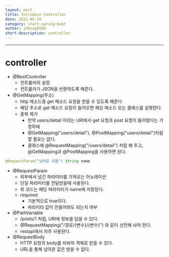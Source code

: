 ```yaml
---
layout: post
title: Introduce Controller
date: 2021-05-19
category: start-spring-boot
author: jhhong0509
short-description: controller
---
```

------

# controller
- @RestController
    - 컨트롤러의 설정
    - 컨트롤러가 JSON을 반환하도록 해준다.
- @GetMapping(주소)
    - http 메소드중 get 메소드 요청을 받을 수 있도록 해준다
    - 해당 주소로 get 메소드 요청이 들어오면 해당 메소드 또는 클래스를 실행한다.
    - 중복 제거 
        - 만약 users/detail 이라는 URI에서 get 요청과 post 요청이 들어왔다는 가정하에
        - @GetMapping("users/detail"), @PostMapping("users/detail")처럼 할 필요는 없다.
        - 클래스에 @RequestMapping("/users/detail") 처럼 해 주고, @GetMapping과 @PostMapping을 사용하면 된다.
```java
@RequestParam("넘어온 이름") String name
```
- @RequestParam
    - 외부에서 넘긴 파라미터를 가져오는 어노테이션
    - 단일 파라미터를 전달받을때 사용된다.
    - 위 코드는 해당 파라미터가 name에 저장된다.
    - required
        - 기본적으로 true이다.
        - 파라미터 값이 안들어와도 되는지 여부
- @PathVariable
    - /posts/1 처럼, URI에 정보를 담을 수 있다.
    - @RequestMapping("/경로/{변수}/{변수}") 와 같이 선언해 놔야 한다.
    - restapi에서 자주 사용된다.
- @RequestBody
    - HTTP 요청의 body를 자바의 객체로 받을 수 있다.
    - URL을 통해 넘어온 값은 받을 수 없다.
